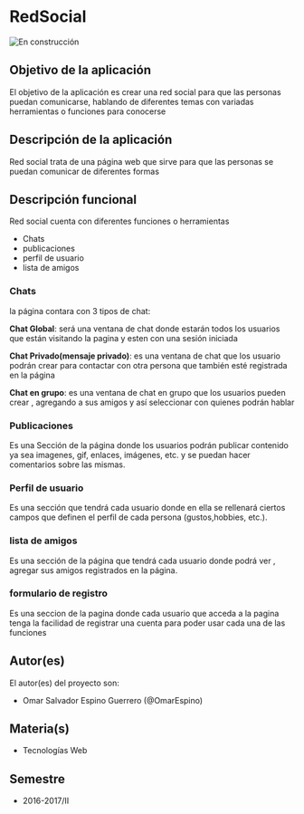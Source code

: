 # RedSocial

![En construcción](https://upload.wikimedia.org/wikipedia/commons/e/ef/En_construccion.jpg)

## Objetivo de la aplicación
El objetivo de la aplicación es crear una red social para que las personas puedan  comunicarse, hablando de diferentes temas con variadas herramientas o funciones para conocerse

## Descripción de la aplicación

Red social trata de una página web que sirve para que las personas se puedan comunicar de diferentes formas


## Descripción funcional
Red social cuenta con diferentes funciones o herramientas
 
* Chats
* publicaciones
* perfil de usuario
* lista de amigos

### **Chats**

la página contara con 3 tipos de chat:

**Chat Global**: será una ventana de chat donde estarán todos los usuarios que están visitando la pagina  y esten con una sesión iniciada

**Chat Privado(mensaje privado)**: es una ventana de chat que los usuario podrán crear para contactar con otra persona que también esté registrada en la página

**Chat en grupo**: es una ventana de chat en grupo que los usuarios pueden crear , agregando a sus amigos y así seleccionar con quienes podrán hablar

### **Publicaciones**

Es una Sección de la página  donde los usuarios podrán publicar contenido ya sea imagenes, gif, enlaces, imágenes, etc. y se puedan hacer comentarios sobre las mismas.

### **Perfil de usuario**

Es una sección que tendrá cada usuario donde en ella se rellenará ciertos campos que definen el perfil de cada persona (gustos,hobbies, etc.).

### **lista de amigos**

Es una sección de la página que tendrá cada usuario donde podrá ver , agregar sus amigos registrados en la página.


### **formulario de registro**

Es una seccion de la pagina donde cada usuario que acceda a la pagina tenga la facilidad de registrar una cuenta para poder usar cada una de las funciones

## Autor(es)
El autor(es) del proyecto son:
- Omar Salvador Espino Guerrero (@OmarEspino)

## Materia(s)
- Tecnologías Web

## Semestre
- 2016-2017/II

